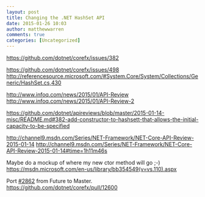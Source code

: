 ```yaml
---
layout: post
title: Changing the .NET HashSet API
date: 2015-01-26 10:03
author: matthewwarren
comments: true
categories: [Uncategorized]
---
```

https://github.com/dotnet/corefx/issues/382

https://github.com/dotnet/corefx/issues/498
http://referencesource.microsoft.com/#System.Core/System/Collections/Generic/HashSet.cs,430

http://www.infoq.com/news/2015/01/API-Review
http://www.infoq.com/news/2015/01/API-Review-2

https://github.com/dotnet/apireviews/blob/master/2015-01-14-misc/README.md#382-add-constructor-to-hashsett-that-allows-the-initial-capacity-to-be-specified

http://channel9.msdn.com/Series/NET-Framework/NET-Core-API-Review-2015-01-14
http://channel9.msdn.com/Series/NET-Framework/NET-Core-API-Review-2015-01-14#time=1h11m46s

Maybe do a mockup of where my new ctor method will go ;-)
https://msdn.microsoft.com/en-us/library/bb354549(v=vs.110).aspx

Port [#2862](https://github.com/dotnet/corefx/pull/2862) from Future to Master.
https://github.com/dotnet/corefx/pull/12600
